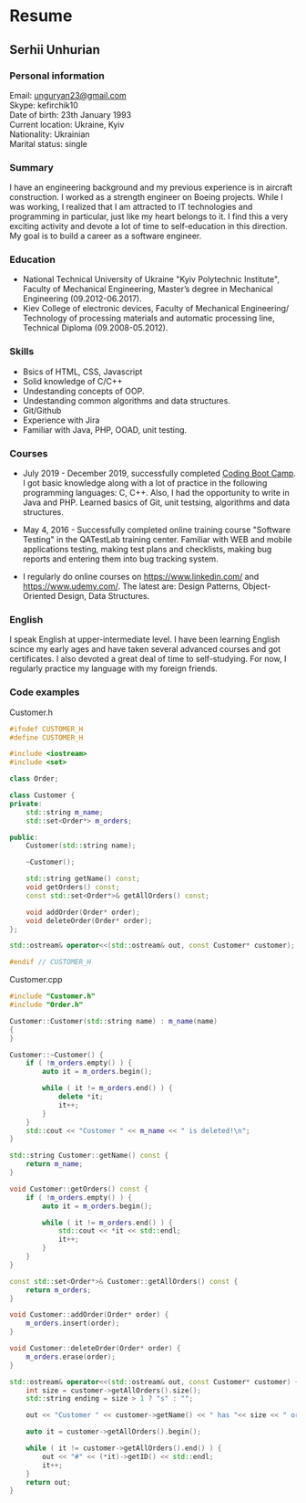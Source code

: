# Resume
## Serhii Unhurian 

### Personal information

Email: unguryan23@gmail.com\
Skype: kefirchik10\
Date of birth: 23th January 1993\
Current location: Ukraine, Kyiv\
Nationality: Ukrainian\
Marital status: single

### Summary

I have an engineering background and my previous experience is in aircraft construction. I worked as a strength engineer on Boeing projects. While I was working, I realized that I am attracted to IT technologies and programming in particular, just like my heart belongs to it. I find this a very exciting activity and devote a lot of time to self-education in this direction. My goal is to build a career as a software engineer.

### Education

* National Technical University of Ukraine "Kyiv Polytechnic Institute", Faculty of Mechanical Engineering, Master’s degree in Mechanical Engineering (09.2012-06.2017).
* Kiev College of electronic devices, Faculty of Mechanical Engineering/ Technology of processing materials and automatic processing line, Technical Diploma (09.2008-05.2012).

### Skills

* Bsics of HTML, CSS, Javascript
* Solid knowledge of C/C++
* Undestanding concepts of OOP.
* Undestanding common algorithms and data structures.
* Git/Github
* Experience with Jira
* Familiar with Java, PHP, OOAD, unit testing.

### Courses

* July 2019 - December 2019, successfully completed [Coding Boot Camp](https://devclub.com/what/bootcamp). I got basic knowledge along with a lot of practice in the following programming languages: C, C++. Also, I had the opportunity to write in Java and PHP. Learned basics of Git, unit testsing, algorithms and data structures.

*	May 4, 2016 - Successfully completed online training course "Software Testing"  in the QATestLab training center. Familiar with WEB and mobile applications testing, making test plans and checklists, making bug reports and entering them into bug tracking system.

* I regularly do online courses on https://www.linkedin.com/ and https://www.udemy.com/.
The latest are: Design Patterns, Object-Oriented Design, Data Structures.

### English

I speak English at upper-intermediate level. I have been learning English scince my early ages and have taken several advanced courses and got certificates. I also devoted a great deal of time to self-studying. For now, I regularly practice my language with my foreign friends.

### Code examples

Customer.h
```c++
#ifndef CUSTOMER_H
#define CUSTOMER_H

#include <iostream>
#include <set>

class Order;

class Customer {
private:
	std::string m_name;
	std::set<Order*> m_orders;

public:
	Customer(std::string name);

	~Customer();

	std::string getName() const;
	void getOrders() const;
	const std::set<Order*>& getAllOrders() const;

	void addOrder(Order* order);
	void deleteOrder(Order* order);
};

std::ostream& operator<<(std::ostream& out, const Customer* customer);

#endif // CUSTOMER_H
```

Customer.cpp
```C++
#include "Customer.h"
#include "Order.h"

Customer::Customer(std::string name) : m_name(name) 
{
}

Customer::~Customer() {
	if ( !m_orders.empty() ) {
		auto it = m_orders.begin();

		while ( it != m_orders.end() ) {
			delete *it;
			it++;
		}
	}
	std::cout << "Customer " << m_name << " is deleted!\n";
}

std::string Customer::getName() const {
	return m_name;
}

void Customer::getOrders() const {
	if ( !m_orders.empty() ) {
		auto it = m_orders.begin();

		while ( it != m_orders.end() ) {
			std::cout << *it << std::endl;
			it++;
		}
	}
}

const std::set<Order*>& Customer::getAllOrders() const {
	return m_orders;
}

void Customer::addOrder(Order* order) {
	m_orders.insert(order);	
}

void Customer::deleteOrder(Order* order) {
	m_orders.erase(order);
}

std::ostream& operator<<(std::ostream& out, const Customer* customer) {
	int size = customer->getAllOrders().size();
	std::string ending = size > 1 ? "s" : "";

	out << "Customer " << customer->getName() << " has "<< size << " order" << ending << std::endl;

	auto it = customer->getAllOrders().begin();

	while ( it != customer->getAllOrders().end() ) {
		out << "#" << (*it)->getID() << std::endl;
		it++;
	}
	return out;
}
```
